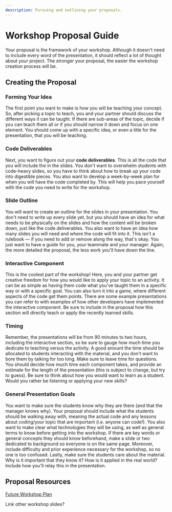 ```yaml
---
description: Pursuing and outlining your proposals.
---
```


# Workshop Proposal Guide

Your proposal is the framework of your workshop. Although it doesn't need to include every word of the presentation, it should reflect a lot of thought about your project. The stronger your proposal, the easier the workshop creation process will be. 

## Creating the Proposal

### Forming Your Idea

The first point you want to make is how you will be teaching your concept. So, after picking a topic to teach, you and your partner should discuss the different ways it can be taught. If there are sub-areas of the topic, decide if you can teach them all or if you should narrow it down and focus on one element. You should come up with a specific idea, or even a title for the presentation, that you will be teaching. 

### Code Deliverables

Next, you want to figure out your **code deliverables**. This is all the code that you will include the in the slides. You don't want to overwhelm students with code-heavy slides, so you have to think about how to break up your code into digestible pieces. You also want to develop a week-by-week plan for when you will have the code completed by. This will help you pace yourself with the code you need to write for the workshop. 

### Slide Outline

You will want to create an outline for the slides in your presentation. You don't need to write up every slide yet, but you should have an idea for what needs to be physically on the slides and how the content will be broken down, just like the code deliverables. You also want to have an idea how many slides you will need and where the code will fit into it. This isn't a rulebook — if you need to add or remove along the way, that's okay. You just want to have a guide for you, your teammate and your manager. Again, the more detailed the proposal, the less work you'll have down the line.

### Interactive Component 

This is the coolest part of the workshop! Here, you and your partner get creative freedom for how you would like to apply your topic to an activity. It can be as simple as having them code what you've taught them in a specific way or with a specific goal. You can also turn it into a game, where different aspects of the code get them points. There are some example presentations you can refer to with examples of how other developers have implemented the interactive component. Be sure to include in the proposal how this section will directly teach or apply the recently learned skills.

### Timing

Remember, the presentations will be from 90 minutes to two hours, including the interactive section, so be sure to gauge how much time you dedicate to teaching versus the activity. A good amount the time should be allocated to students interacting with the material, and you don't want to bore them by talking for too long. Make sure to leave time for questions. You should decide how much time each component takes, and provide an estimate for the length of the presentation \(this is subject to change, but try to guess\). Be sure to think about how you would want to learn as a student. Would you rather be listening or applying your new skills? 

### General Presentation Goals

You want to make sure the students know why they are there \(and that the manager knows why\). Your proposal should include what the students should be walking away with, meaning the actual code and any lessons about coding/your topic that are important \(i.e. anyone can code!\). You also want to make clear what technologies they will be using, as well as general terms to know before getting into the workshop. If there are key words or general concepts they should know beforehand, make a slide or two dedicated to background so everyone is on the same page. Moreover, include difficulty and prior experience necessary for the workshop, so no one is too confused. Lastly, make sure the students care about the material. Why is it important that they know it? How is it applied in the real world? Include how you'll relay this in the presentation. 

## Proposal Resources 

[Future Workshop Plan](future-workshop-plan.md)

Link other workshop slides?

